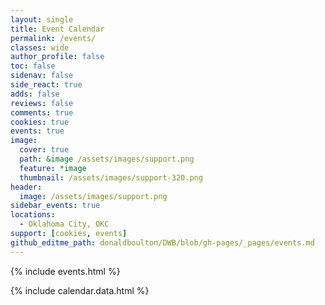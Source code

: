 ```yaml
---
layout: single
title: Event Calendar
permalink: /events/
classes: wide
author_profile: false
toc: false
sidenav: false
side_react: true
adds: false
reviews: false
comments: true
cookies: true
events: true
image:
  cover: true
  path: &image /assets/images/support.png
  feature: *image
  thumbnail: /assets/images/support-320.png
header:
  image: /assets/images/support.png
sidebar_events: true
locations: 
  - Oklahoma City, OKC
support: [cookies, events]
github_editme_path: donaldboulton/DWB/blob/gh-pages/_pages/events.md
---
```


{% include events.html %}

{% include calendar.data.html %}
